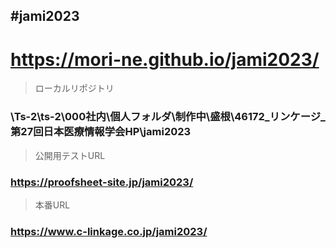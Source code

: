 #jami2023
---
# https://mori-ne.github.io/jami2023/

> ローカルリポジトリ
### \\Ts-2\ts-2\000社内\個人フォルダ\制作中\盛根\46172_リンケージ_第27回日本医療情報学会HP\jami2023

> 公開用テストURL
### https://proofsheet-site.jp/jami2023/

> 本番URL
### https://www.c-linkage.co.jp/jami2023/